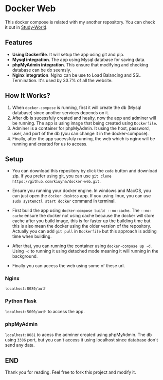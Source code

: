 # Docker Web

This docker compose is related with my another repository. You can check it out in [Study-World](https://github.com/kiuyha/Study-World).

## Features
- **Using Dockerfile**. It will setup the app using git and pip.
- **Mysql integration**. The app using Mysql database for saving data.
- **phpMyAdmin integration**. This ensure that modifying and checking database can be do seemsly.
- **Nginx integration**. Nginx can be use to Load Balancing and SSL Termination. It's used by 33.7% of all the website.

## How It Works?
1. When `docker-compose` is running, first it will create the db (Mysql database) since another services depends on it.
2. After db is sucessfuly created and healty, now the app and adminer will be running. The app is using image that being created using `Dockerfile`.
3. Adminer is a container for phpMyAdmin. It using the host, password, user, and port of the db (you can change it in the docker-compose).
4. Finally, after the app sucessfuly running, the web which is nginx will be running and created for us to access.

## Setup
- You can download this repository by click the `code` button and download zip. If you prefer using git, you can use `git clone https://github.com/kiuyha/docker-web.git`.

- Ensure you running your docker engine. In windows and MacOS, you can just open the `docker desktop` app. If you using linux, you can use `sudo systemctl start docker` command in terminal.

- First build the app using `docker-compose build --no-cache`. The `--no-cache` ensure the docker not using cache because the docker will store cache after you build image, this is for faster up the building time but this is also mean the docker using the older version of the repository. Actually you can add `git pull` in `Dockerfile` but this approach is adding time when building.

- After that, you can running the container using `docker-compose up -d`. Using `-d` to running it using detached mode meaning it will running in the background.

- Finally you can access the web using some of these url.
### Nginx
```localhost:8080/auth```
### Python Flask
```localhost:5000/auth``` to access the app.
### phpMyAdmin
```localhost:8081``` to acess the adminer created using phpMyAdmin.
The db using `3306` port, but you can't access it using localhost since database don't send any data.

## END
Thank you for reading. Feel free to fork this project and modify it.
